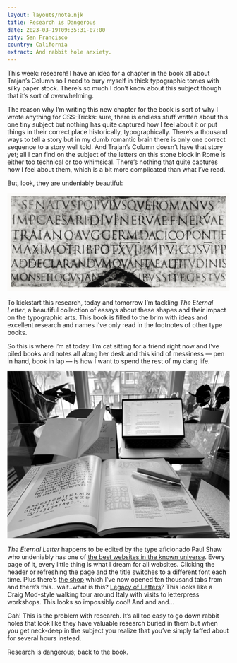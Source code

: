 ```yaml
---
layout: layouts/note.njk
title: Research is Dangerous
date: 2023-03-19T09:35:31-07:00
city: San Francisco
country: California
extract: And rabbit hole anxiety.
---
```


This week: research! I have an idea for a chapter in the book all about Trajan’s Column so I need to bury myself in thick typographic tomes with silky paper stock. There’s so much I don’t know about this subject though that it’s sort of overwhelming.

The reason why I’m writing this new chapter for the book is sort of why I wrote anything for CSS-Tricks: sure, there is endless stuff written about this one tiny subject but nothing has quite captured how I feel about it or put things in their correct place historically, typographically. There’s a thousand ways to tell a story but in my dumb romantic brain there is only one correct sequence to a story well told. And Trajan’s Column doesn’t have that story yet; all I can find on the subject of the letters on this stone block in Rome is either too technical or too whimsical. There’s nothing that quite captures how I feel about them, which is a bit more complicated than what I’ve read.

But, look, they are undeniably beautiful:

![A photograph of the letters on Trajan’s Column](images/trajan-column.jpg)

To kickstart this research, today and tomorrow I’m tackling _The Eternal Letter_, a beautiful collection of essays about these shapes and their impact on the typographic arts. This book is filled to the brim with ideas and excellent research and names I’ve only read in the footnotes of other type books.

So this is where I’m at today: I’m cat sitting for a friend right now and I’ve piled books and notes all along her desk and this kind of messiness — pen in hand, book in lap — is how I want to spend the rest of my dang life.

![A photograph of my desk with books open and notes scribbled in the margins](images/research.jpg)

_The Eternal Letter_ happens to be edited by the type aficionado Paul Shaw who undeniably has one of [the best websites in the known universe](https://www.paulshawletterdesign.com/). Every page of it, every little thing is what I dream for all websites. Clicking the header or refreshing the page and the title switches to a different font each time. Plus there’s [the shop](https://www.paulshawletterdesign.com/category/writings/shop/) which I’ve now opened ten thousand tabs from and there’s this...wait..what is this? [Legacy of Letters](https://www.paulshawletterdesign.com/2022/11/announcing-legacy-of-letters-2023-letterpress-in-italy/)? This looks like a Craig Mod-style walking tour around Italy with visits to letterpress workshops. This looks so impossibly cool! And and and...

Gah! This is the problem with research. It’s all too easy to go down rabbit holes that look like they have valuable research buried in them but when you get neck-deep in the subject you realize that you’ve simply faffed about for several hours instead.

Research is dangerous; back to the book.
